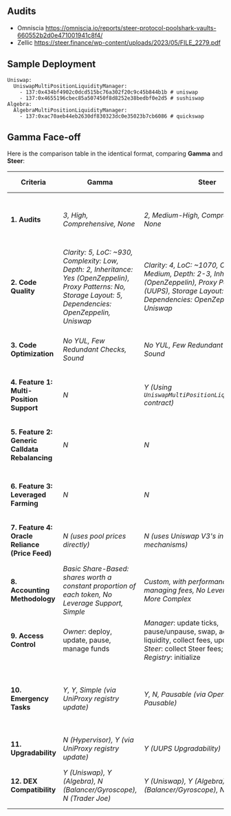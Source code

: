 ## Audits
  - Omniscia https://omniscia.io/reports/steer-protocol-poolshark-vaults-660552b2d0e471001941c8f4/
  - Zellic https://steer.finance/wp-content/uploads/2023/05/FILE_2279.pdf

## Sample Deployment
```
Uniswap:
  UniswapMultiPositionLiquidityManager:
    - 137:0x434bf4902c0dcd515bc76a302f20c9c45b844b1b # uniswap
    - 137:0x4655196cbec85a507450f8d8252e38bedbf0e2d5 # sushiswap
Algebra:
  AlgebraMultiPositionLiquidityManager:
    - 137:0xac70aeb44eb2630df830323dc0e35023b7cb6086 # quickswap
```

## Gamma Face-off
Here is the comparison table in the identical format, comparing **Gamma** and **Steer**:

| **Criteria** | **Gamma** | **Steer** | **Comparison Insights** |
| --- | --- | --- | --- |
| **1. Audits** | *3, High, Comprehensive, None* | *2, Medium-High, Comprehensive, None* | **Both project have comprehensive audits, Gamma auditors being more reputable** |
| **2. Code Quality** | *Clarity: 5, LoC: ~930, Complexity: Low, Depth: 2, Inheritance: Yes (OpenZeppelin), Proxy Patterns: No, Storage Layout: 5, Dependencies: OpenZeppelin, Uniswap* | *Clarity: 4, LoC: ~1070, Complexity: Medium, Depth: 2-3, Inheritance: Yes (OpenZeppelin), Proxy Patterns: Yes (UUPS), Storage Layout: 4, Dependencies: OpenZeppelin, Uniswap* | **Steer's code is concise given its features, and uses UUPS for upgradeability** |
| **3. Code Optimization** | *No YUL, Few Redundant Checks, Sound* | *No YUL, Few Redundant Checks, Sound* | **Both are well-optimized, with no significant differences in this aspect** |
| **4. Feature 1: Multi-Position Support** | *N* | *Y (Using `UniswapMultiPositionLiquidityManager` contract)* | **Steer supports multi-position, whereas Gamma does not** |
| **5. Feature 2: Generic Calldata Rebalancing** | *N* | *N* | **Neither protocol supports generic calldata rebalancing** |
| **6. Feature 3: Leveraged Farming** | *N* | *N* | **Leveraged farming is not supported by either Gamma or Steer** |
| **7. Feature 4: Oracle Reliance (Price Feed)** | *N (uses pool prices directly)* | *N (uses Uniswap V3's internal price mechanisms)* | **Both rely on internal price mechanisms, not external oracles** |
| **8. Accounting Methodology** | *Basic Share-Based: shares worth a constant proportion of each token, No Leverage Support, Simple* | *Custom, with performance and managing fees, No Leverage Support, More Complex* | **Steer's accounting methodology is more nuanced, with a focus on fee calculations** |
| **9. Access Control** | *Owner*: deploy, update, pause, manage funds | *Manager*: update ticks, pause/unpause, swap, add/remove liquidity, collect fees, update fees; *Steer*: collect Steer fees; *Vault Registry*: initialize | **Steer's access control is more comprehensive, with distinct roles** |
| **10. Emergency Tasks** | *Y, Y, Simple (via UniProxy registry update)* | *Y, N, Pausable (via OpenZeppelin's Pausable)* | **Both support pausing, but Gamma has more comprehensive emergency task capabilities** |
| **11. Upgradability** | *N (Hypervisor), Y (via UniProxy registry update)* | *Y (UUPS Upgradability)* | **Steer uses UUPS upgradability** |
| **12. DEX Compatibility** | *Y (Uniswap), Y (Algebra), N (Balancer/Gyroscope), N (Trader Joe)* | *Y (Uniswap), Y (Algebra), N (Balancer/Gyroscope), N (Trader Joe)* | **Gamma and Steer both support Uniswap and Algebra** |
